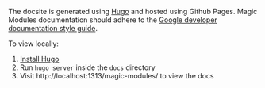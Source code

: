 The docsite is generated using [Hugo](https://gohugo.io/) and hosted using Github Pages. Magic Modules documentation should adhere to the [Google developer documentation style guide](https://developers.google.com/style/).

To view locally:

1. [Install Hugo](https://gohugo.io/installation/)
2. Run `hugo server` inside the `docs` directory
3. Visit http://localhost:1313/magic-modules/ to view the docs
